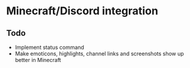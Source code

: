 # Minecraft/Discord integration

## Todo

* Implement status command
* Make emoticons, highlights, channel links and screenshots show up better in Minecraft
